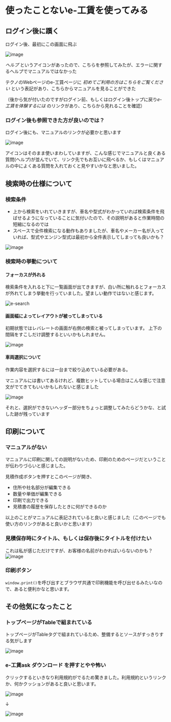 # 使ったことないe-工賃を使ってみる

## ログイン後に躓く

ログイン後、最初にこの画面に飛ぶ

![image](https://user-images.githubusercontent.com/11056457/175254799-78e1aef1-a6eb-45f4-9fc1-8084b3e2b277.png)

*ヘルプ* というアイコンがあったので、こちらを参照してみたが、エラーに関するヘルプでマニュアルではなかった

テクノのWebページのe-工賃ページに *初めてご利用の方はこちらをご覧ください* という表記があり、こちらからマニュアルを見ることができた

（後から気が付いたのですがログイン前、もしくはログイン後トップに戻り*e-工賃を体験するには* のリンクがあり、こちらから見れることを確認）

### ログイン後も参照できた方が良いのでは？

ログイン後にも、マニュアルのリンクが必要かと思います

![image](https://user-images.githubusercontent.com/11056457/175255807-7b46e89f-3f8f-40df-846e-c1f1722baca8.png)

アイコンはそのまま使いまわしていますが、こんな感じでマニュアルと良くある質問(ヘルプ)が並んでいて、リンク先でもお互いに飛べるか、もしくはマニュアルの中によくある質問を入れておくと見やすいかなと思いました。

## 検索時の仕様について

### 検索条件

- 上から検索をいれていきますが、車名や型式がわかっていれば検索条件を飛ばせるようになっていることに気付いたので、その説明があると作業時間の短縮になるのでは
- スペースで全件検索になる動作もありましたが、車名やメーカー名が入っていれば、型式やエンジン型式は最初から全件表示してしまっても良いかも？

![image](https://user-images.githubusercontent.com/11056457/175257063-5704a997-a5c6-4c98-9425-b822943836a1.png)

### 検索時の挙動について

#### フォーカスが外れる

検索条件を入れると下に一覧画面が出てきますが、白い所に触れるとフォーカスが外れてしまう挙動を行っていました。望ましい動作ではないと感じます。

![e-search](https://user-images.githubusercontent.com/11056457/175257693-80539eaa-30b0-450d-ab65-0a26e23620d9.gif)

#### 画面幅によってレイアウトが被ってしまっている

初期状態ではレバレートの画面が右側の検索と被ってしまっています。
上下の間隔をすこしだけ調整するといいかもしれません。

![image](https://user-images.githubusercontent.com/11056457/175258016-9a2be31d-3efd-480b-bcdd-060d422c3b39.png)

#### 車両選択について

作業内容を選択するには一台まで絞り込めている必要がある。

マニュアルには書いてあるけれど、複数ヒットしている場合はこんな感じで注意文がでてきてもいいかもしれないと感じました

![image](https://user-images.githubusercontent.com/11056457/175260899-413a0f64-0ed4-40e1-b202-4640a301bd86.png)

それと、選択ができないヘッダー部分をちょっと調整してみたらどうかな、と試した跡が残っています

## 印刷について

### マニュアルがない

マニュアルに印刷に関しての説明がないため、印刷のためのページだということが伝わりづらいと感じました。

見積作成ボタンを押すとこのページが開き、

- 住所や社名部分が編集できる
- 数量や単価が編集できる
- 印刷で出力できる
- 見積書の履歴を保存したときに何ができるのか

以上のことがマニュアルに表記されていると良いと感じました（このページでも使い方のリンクがあると良いかと思います）

### 見積保存時にタイトル、もしくは保存後にタイトルを付けたい

これは私が感じただけですが、お客様の名前がわかればいらないのかも？
![image](https://user-images.githubusercontent.com/11056457/175267539-252f704f-eefc-4542-b5bc-f7c6c4a5235b.png)

### 印刷ボタン

`window.print()`を呼び出すとブラウザ共通で印刷機能を呼び出せるみたいなので、あると便利かなと思います。

## その他気になったこと

### トップページがTableで組まれている

トップページがTableタグで組まれているため、整備するとソースがすっきりする気がします

![image](https://user-images.githubusercontent.com/11056457/175268316-03ef07cd-ed4f-4903-a317-8ef3ee056029.png)

### e-工賃ask ダウンロード を押すとやや怖い

クリックするといきなり利用規約がでるため驚きました。利用規約というリンクか、何かクッションがあると良いと思います。

![image](https://user-images.githubusercontent.com/11056457/175268701-976143f8-fde2-4128-b778-62d9bd4b61cb.png)

↓

![image](https://user-images.githubusercontent.com/11056457/175268648-4c3f4b0e-0a67-44c7-9067-a1f3a5b6c91b.png)
